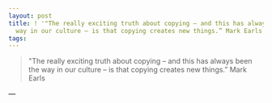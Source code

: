 ```yaml
---
layout: post
title: ! '"The really exciting truth about copying – and this has always been the
  way in our culture – is that copying creates new things.” Mark Earls'
tags: 
---
```

<blockquote>"The really exciting truth about copying – and this has always been the way in our culture – is that copying creates new things.” Mark Earls</blockquote>&#8212;
